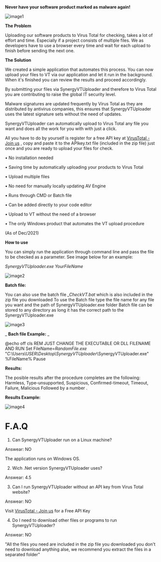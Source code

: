 **Never have your software product marked as malware again!**

 ![image1](https://user-images.githubusercontent.com/94911727/144462279-b64cf0e4-c1d2-4214-8168-630786fd66b3.png)

**The Problem**

Uploading our software products to Virus Total for checking, takes a lot of effort and time.
 Especially if a project consists of multiple files.
 We as developers have to use a browser every time and wait for each upload to finish before sending the next one.

**The Solution**

We created a simple application that automates this process.
 You can now upload your files to VT via our application and let it run in the background. When it&#39;s finished you can review the results and proceed accordingly.

By submitting your files via SynergyVTUploader and therefore to Virus Total you are contributing to raise the global IT security level.

Malware signatures are updated frequently by Virus Total as they are distributed by antivirus companies, this ensures that SynergyVTUploader uses the latest signature sets without the need of updates.

SynergyVTUploader can automatically upload to Virus Total any file you want and does all the work for you with with just a click.

All you have to do by yourself is register for a free API key at [VirusTotal - Join us](https://www.virustotal.com/gui/join-us) , copy and paste it to the APIkey.txt file (included in the zip file) just once and you are ready to upload your files for check.

• No installation needed

• Saving time by automatically uploading your products to Virus Total

• Upload multiple files

• No need for manually locally updating AV Engine

• Runs through CMD or Batch file

• Can be added directly to your code editor

• Upload to VT without the need of a browser

• The only Windows product that automates the VT upload procedure

(As of Dec/2021)

**How to use**

You can simply run the application through command line and pass the file to be checked as a parameter. See image below for an example:

_SynergyVTUploader.exe_ _YourFileName_

 ![image2](https://user-images.githubusercontent.com/94911727/144462433-80d8825b-7fc8-4e4b-bc46-abc1f9791693.png)

**Batch file:**

You can also use the batch file _\_CheckVT.bat_ which is also included in the zip file you downloaded
 To use the Batch file type the file name for any file you want and the path of SynergyVTUploader.exe folder
 Batch file can be stored to any directory as long it has the correct path to the SynergyVTUploader.exe

 ![image3](https://user-images.githubusercontent.com/94911727/144462514-bba2016c-7622-4edb-86fc-0de3b4a6745c.png)

_ **Bach file Example:** _

@echo off
cls
REM JUST CHANGE THE EXECUTABLE OR DLL FILENAME AND RUN
Set FileName=_RandomFile.exe_
 &quot;_C:\Users\USER\Desktop\SynergyVTUploader_\SynergyVTUploader.exe&quot; %FileName%
Pause

**Results:**

The posible results after the procedure completes are the following:
 Harmless, Type-unsupported, Suspicious, Confirmed-timeout, Timeout, Failure, Malicious
 Followed by a number .

**Results Example:**

 ![image4](https://user-images.githubusercontent.com/94911727/144462617-e09d3a3d-63f4-45e4-a396-d6950bd7189b.png)
 
# **F.A.Q**

1. Can SynergyVTUploader run on a Linux machine?

Answear: NO

The application runs on Windows OS.

2. Wich .Net version SynergyVTUploader uses?

Answear: 4.5

3. Can I run SynergyVTUploader without an API key from Virus Total website?

Answear: NO

Visit [VirusTotal - Join us](https://www.virustotal.com/gui/join-us) for a Free API Key

4. Do I need to download other files or programs to run SynergyVTUploader?

Answear: NO

&quot;All the files you need are included in the zip file you downloaded you don&#39;t need to download
 anything alse, we recommend you extract the files in a separated folder&quot;
